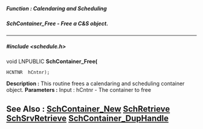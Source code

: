 ##### Function : Calendaring and Scheduling
##### SchContainer_Free - Free a C&S object.
---
##### #include <schedule.h>
void LNPUBLIC **SchContainer_Free(**

	HCNTNR  hCntnr);
**Description :**
This routine frees a calendaring and scheduling container object.
**Parameters :**
Input :
hCntnr  -  The container to free


**See Also :**
[SchContainer_New](D:/md_files/SchContainer_New.md)
[SchRetrieve](D:/md_files/SchRetrieve.md)
[SchSrvRetrieve](D:/md_files/SchSrvRetrieve.md)
[SchContainer_DupHandle](D:/md_files/SchContainer_DupHandle.md)
---
